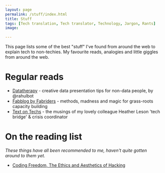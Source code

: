 ```yaml
---
layout: page
permalink: /stuff/index.html
title: Stuff
tags: [Tech translation, Tech translator, Technology, Jargon, Rants]
image:
  
---
```


This page lists some of the best "stuff" I've found from around the web to explain tech to non-techies. My favourite reads, analogies and little giggles from around the web. 

# Regular reads 

* [Datatherapy](http://datatherapy.wordpress.com/) - creative data presentation tips for non-data people, by @rahulbot
* [Fabblog by Fabriders](http://www.fabriders.net/category/fabblog/) - methods, madness and magic for grass-roots capacity building
* [Text on Techs](http://textontechs.com/) - the musings of my lovely colleague Heather Leson 'tech bridge' & crisis coordinator

# On the reading list

*These things have all been recommended to me, haven't quite gotten around to them yet.*

* [Coding Freedom, The Ethics and Aesthetics of Hacking](http://gabriellacoleman.org/Coleman-Coding-Freedom.pdf) 